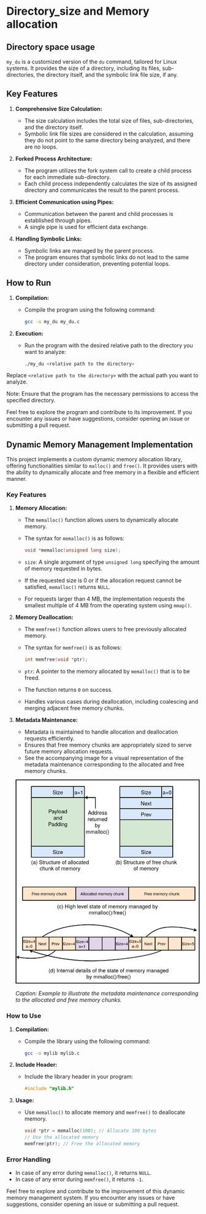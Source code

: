# Directory_size and Memory allocation
## Directory space usage

`my_du` is a customized version of the `du` command, tailored for Linux systems. It provides the size of a directory, including its files, sub-directories, the directory itself, and the symbolic link file size, if any.

## Key Features

1. **Comprehensive Size Calculation:**
   - The size calculation includes the total size of files, sub-directories, and the directory itself.
   - Symbolic link file sizes are considered in the calculation, assuming they do not point to the same directory being analyzed, and there are no loops.

2. **Forked Process Architecture:**
   - The program utilizes the fork system call to create a child process for each immediate sub-directory.
   - Each child process independently calculates the size of its assigned directory and communicates the result to the parent process.

3. **Efficient Communication using Pipes:**
   - Communication between the parent and child processes is established through pipes.
   - A single pipe is used for efficient data exchange.

4. **Handling Symbolic Links:**
   - Symbolic links are managed by the parent process.
   - The program ensures that symbolic links do not lead to the same directory under consideration, preventing potential loops.

## How to Run

1. **Compilation:**
   - Compile the program using the following command:

     ```bash
     gcc -o my_du my_du.c
     ```

2. **Execution:**
   - Run the program with the desired relative path to the directory you want to analyze:

     ```bash
     ./my_du <relative path to the directory>
     ```

Replace `<relative path to the directory>` with the actual path you want to analyze.

Note: Ensure that the program has the necessary permissions to access the specified directory.

Feel free to explore the program and contribute to its improvement. If you encounter any issues or have suggestions, consider opening an issue or submitting a pull request.

## Dynamic Memory Management Implementation

This project implements a custom dynamic memory allocation library, offering functionalities similar to `malloc()` and `free()`. It provides users with the ability to dynamically allocate and free memory in a flexible and efficient manner.

### Key Features

1. **Memory Allocation:**
   - The `memalloc()` function allows users to dynamically allocate memory.
   - The syntax for `memalloc()` is as follows:

     ```c
     void *memalloc(unsigned long size);
     ```

   - `size`: A single argument of type `unsigned long` specifying the amount of memory requested in bytes.
   - If the requested size is 0 or if the allocation request cannot be satisfied, `memalloc()` returns `NULL`.
   - For requests larger than 4 MB, the implementation requests the smallest multiple of 4 MB from the operating system using `mmap()`.

2. **Memory Deallocation:**
   - The `memfree()` function allows users to free previously allocated memory.
   - The syntax for `memfree()` is as follows:

     ```c
     int memfree(void *ptr);
     ```

   - `ptr`: A pointer to the memory allocated by `memalloc()` that is to be freed.
   - The function returns `0` on success.
   - Handles various cases during deallocation, including coalescing and merging adjacent free memory chunks.

3. **Metadata Maintenance:**
   - Metadata is maintained to handle allocation and deallocation requests efficiently.
   - Ensures that free memory chunks are appropriately sized to serve future memory allocation requests.
   -  See the accompanying image for a visual representation of the metadata maintenance corresponding to the allocated and free memory chunks.

   
   ![Metadata Illustration](metadata.png)
   
   *Caption: Example to illustrate the metadata maintenance corresponding to the allocated and free memory chunks.*

### How to Use

1. **Compilation:**
   - Compile the library using the following command:

     ```bash
     gcc -o mylib mylib.c
     ```

2. **Include Header:**
   - Include the library header in your program:

     ```c
     #include "mylib.h"
     ```

3. **Usage:**
   - Use `memalloc()` to allocate memory and `memfree()` to deallocate memory.

     ```c
     void *ptr = memalloc(100); // Allocate 100 bytes
     // Use the allocated memory
     memfree(ptr); // Free the allocated memory
     ```


### Error Handling

- In case of any error during `memalloc()`, it returns `NULL`.
- In case of any error during `memfree()`, it returns `-1`.

Feel free to explore and contribute to the improvement of this dynamic memory management system. If you encounter any issues or have suggestions, consider opening an issue or submitting a pull request.
